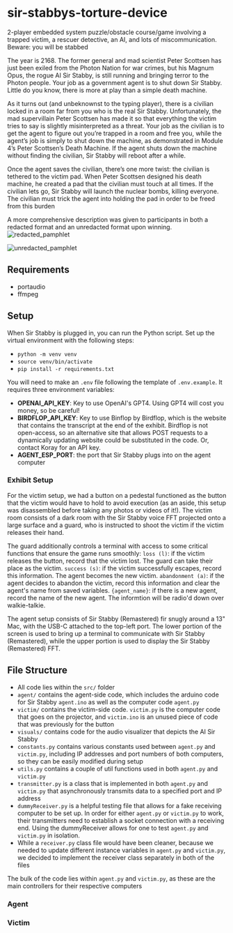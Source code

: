 # sir-stabbys-torture-device

2-player embedded system puzzle/obstacle course/game involving a trapped victim, a rescuer detective, an AI, and lots of miscommunication. Beware: you will be stabbed

The year is 2168. The former general and mad scientist Peter Scottsen has just been exiled from the Photon Nation for war crimes, but his Magnum Opus, the rogue AI Sir Stabby, is still running and bringing terror to the Photon people. Your job as a government agent is to shut down Sir Stabby. Little do you know, there is more at play than a simple death machine.

As it turns out (and unbeknownst to the typing player), there is a civilian locked in a room far from you who is the real Sir Stabby. Unfortunately, the mad supervillain Peter Scottsen has made it so that everything the victim tries to say is slightly misinterpreted as a threat. Your job as the civilian is to get the agent to figure out you’re trapped in a room and free you, while the agent’s job is simply to shut down the machine, as demonstrated in Module 4’s Peter Scottsen’s Death Machine. If the agent shuts down the machine without finding the civilian, Sir Stabby will reboot after a while.

Once the agent saves the civilian, there’s one more twist: the civilian is tethered to the victim pad. When Peter Scottsen designed his death machine, he created a pad that the civilian must touch at all times. If the civilian lets go, Sir Stabby will launch the nuclear bombs, killing everyone. The civilian must trick the agent into holding the pad in order to be freed from this burden

A more comprehensive description was given to participants in both a redacted format and an unredacted format upon winning.
![redacted_pamphlet](assetz/blacked%20out%20Sir%20Stabby’s%20Perpetual%20Motion%20Machine%20PAMPHLET%20-%20Google%20Docs-1.png)

![unredacted_pamphlet](assetz/normal%20Sir%20Stabby’s%20Perpetual%20Motion%20Machine%20PAMPHLET%20-%20Google%20Docs-1.png)

## Requirements

- portaudio
- ffmpeg

## Setup
When Sir Stabby is plugged in, you can run the Python script. Set up the virtual environment with the following steps:

- `python -m venv venv`
- `source venv/bin/activate`
- `pip install -r requirements.txt`

You will need to make an `.env` file following the template of `.env.example`. It requires three environment variables:

- **OPENAI_API_KEY**: Key to use OpenAI's GPT4. Using GPT4 will cost you money, so be careful!
- **BIRDFLOP_API_KEY**: Key to use Binflop by Birdflop, which is the website that contains the transcript at the end of the exhibit. Birdflop is not open-access, so an alternative site that allows POST requests to a dynamically updating website could be substituted in the code. Or, contact Koray for an API key.
- **AGENT_ESP_PORT**: the port that Sir Stabby plugs into on the agent computer

### Exhibit Setup
For the victim setup, we had a button on a pedestal functioned as the button that the victim would have to hold to avoid execution (as an aside, this setup was disassembled before taking any photos or videos of it!). The victim room consists of a dark room with the Sir Stabby voice FFT projected onto a large surface and a guard, who is instructed to shoot the victim if the victim releases their hand.

The guard additionally controls a terminal with access to some critical functions that ensure the game runs smoothly:
`loss (l)`: if the victim releases the button, record that the victim lost. The guard can take their place as the victim.
`success (s)`: if the victim successfully escapes, record this information. The agent becomes the new victim.
`abandonment (a)`: if the agent decides to abandon the victim, record this information and clear the agent's name from saved variables.
`{agent_name}`: if there is a new agent, record the name of the new agent. The informtion will be radio'd down over walkie-talkie.

The agent setup consists of Sir Stabby (Remastered) fir snugly around a 13" Mac, with the USB-C attached to the top-left port. The lower portion of the screen is used to bring up a terminal to communicate with Sir Stabby (Remastered), while the upper portion is used to display the Sir Stabby (Remastered) FFT.

## File Structure

- All code lies within the `src/` folder
- `agent/` contains the agent-side code, which includes the arduino code for Sir Stabby `agent.ino` as well as the computer code `agent.py`
- `victim/` contains the victim-side code. `victim.py` is the computer code that goes on the projector, and `victim.ino` is an unused piece of code that was previously for the button
- `visuals/` contains code for the audio visualizer that depicts the AI Sir Stabby
- `constants.py` contains various constants used between `agent.py` and `victim.py`, including IP addresses and port numbers of both computers, so they can be easily modified during setup
- `utils.py` contains a couple of util functions used in both `agent.py` and `victim.py`
- `transmitter.py` is a class that is implemented in both `agent.py` and `victim.py` that asynchronously transmits data to a specified port and IP address
- `dummyReceiver.py` is a helpful testing file that allows for a fake receiving computer to be set up. In order for either `agent.py` or `victim.py` to work, their transmitters need to establish a socket connection with a receiving end. Using the dummyReceiver allows for one to test `agent.py` and `victim.py` in isolation.
- While a `receiver.py` class file would have been cleaner, because we needed to update different instance variables in `agent.py` and `victim.py`, we decided to implement the receiver class separately in both of the files

The bulk of the code lies within `agent.py` and `victim.py`, as these are the main controllers for their respective computers

### Agent


### Victim
